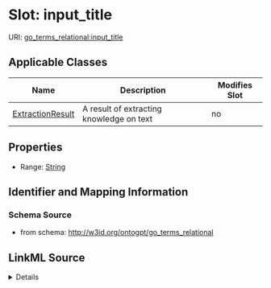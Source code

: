 

# Slot: input_title

URI: [go_terms_relational:input_title](http://w3id.org/ontogpt/go_terms_relationalinput_title)



<!-- no inheritance hierarchy -->





## Applicable Classes

| Name | Description | Modifies Slot |
| --- | --- | --- |
| [ExtractionResult](ExtractionResult.md) | A result of extracting knowledge on text |  no  |







## Properties

* Range: [String](String.md)





## Identifier and Mapping Information







### Schema Source


* from schema: http://w3id.org/ontogpt/go_terms_relational




## LinkML Source

<details>
```yaml
name: input_title
from_schema: http://w3id.org/ontogpt/go_terms_relational
rank: 1000
alias: input_title
owner: ExtractionResult
domain_of:
- ExtractionResult
range: string

```
</details>